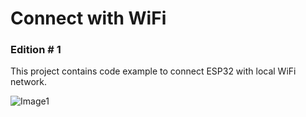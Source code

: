 # Connect with WiFi

### Edition # 1
This project contains code example to connect ESP32 with local WiFi network.

![Image1](https://github.com/uc-mani/WiFi_Connect/assets/110965555/76f3b843-fd95-4976-aa08-5d38f3239d63)

